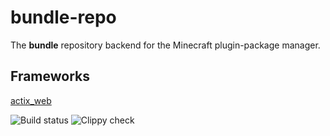 # bundle-repo

The **bundle** repository backend for the Minecraft plugin-package manager.

## Frameworks

[actix_web](https://actix.rs/)

![Build status](https://github.com/dharkcommunity/bundle-repo/actions/workflows/rust.yml/badge.svg)
![Clippy check](https://github.com/dharkcommunity/bundle-repo/actions/workflows/clippy-check.yml/badge.svg)